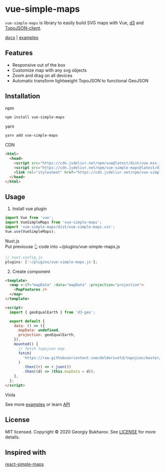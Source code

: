 # vue-simple-maps

`vue-simple-maps` is library to easily build SVG maps with Vue, [d3](https://github.com/d3/d3) and [TopoJSON-client](https://github.com/TopoJSON/TopoJSON-client).

[docs](https://vue-simple-maps.netlify.app/guide/) | [examples](https://vue-simple-maps.netlify.app/examples/)

## Features

- Responsive out of the box
- Customize map with any svg objects
- Zoom and drag on all devices
- Automatic transform lightweight TopoJSON to functional GeoJSON

## Installation

npm

```bash
npm install vue-simple-maps
```

yarn

```bash
yarn add vue-simple-maps
```

CDN

```html
<html>
  <head>
    <script src="https://cdn.jsdelivr.net/npm/vue@latest/dist/vue.min.js"></script>
    <script src="https://cdn.jsdelivr.net/npm/vue-simple-maps@latest/dist/vue-simple-maps.min.js"></script>
    <link rel="stylesheet" href="https://cdn.jsdelivr.net/npm/vue-simple-maps@latest/dist/vue-simple-maps.css"></script>
  </head>
</html>
```

## Usage

1. Install vue plugin

```js
import Vue from 'vue';
import VueSimpleMaps from 'vue-simple-maps';
import 'vue-simple-maps/dist/vue-simple-maps.css';
Vue.use(VueSimpleMaps);
```

Nuxt.js \
Put previouse 👆 code into ~/plugins/vue-simple-maps.js

```js
// nuxt.config.js
plugins: ['~/plugins/vue-simple-maps.js'];
```

2. Create component

```html
<template>
  <map v-if="mapData" :data="mapData" :projection="projection">
    <MapFeatures />
  </map>
</template>

<script>
  import { geoEqualEarth } from 'd3-geo';

  export default {
    data: () => ({
      mapData: undefined,
      projection: geoEqualEarth,
    }),
    mounted() {
      // fetch topojson map
      fetch(
        'https://raw.githubusercontent.com/deldersveld/topojson/master/world-countries.json'
      )
        .then((r) => r.json())
        .then((d) => (this.mapData = d));
    },
  };
</script>
```

Viola

<Demo componentName="examples-simple" />

See more [examples](/examples) or learn [API](/api)

## License

MIT licensed. Copyright © 2020 Georgiy Bukharov. See [LICENSE](./LICENSE) for more details.

## Inspired with

[react-simple-maps](https://github.com/zcreativelabs/react-simple-maps)
